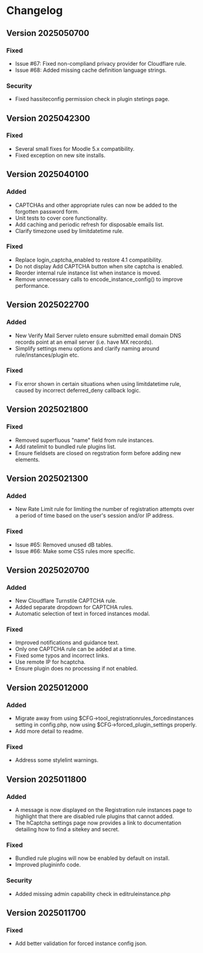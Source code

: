 # Changelog

## Version 2025050700

### Fixed

- Issue #67: Fixed non-compliand privacy provider for Cloudflare rule.
- Issue #68: Added missing cache definition language strings.

### Security

- Fixed hassiteconfig permission check in plugin stetings page.

## Version 2025042300

### Fixed

- Several small fixes for Moodle 5.x compatibility.
- Fixed exception on new site installs.

## Version 2025040100

### Added

- CAPTCHAs and other appropriate rules can now be added to the forgotten password form.
- Unit tests to cover core functionality.
- Add caching and periodic refresh for disposable emails list.
- Clarify timezone used by limitdatetime rule.

### Fixed

- Replace login_captcha_enabled to restore 4.1 compatibility.
- Do not display Add CAPTCHA button when site captcha is enabled.
- Reorder internal rule instance list when instance is moved.
- Remove unnecessary calls to encode_instance_config() to improve performance.

## Version 2025022700

### Added

- New Verify Mail Server ruleto ensure submitted email domain DNS records point at an email server (i.e. have MX records).
- Simplify settings menu options and clarify naming around rule/instances/plugin etc.

### Fixed

- Fix error shown in certain situations when using limitdatetime rule, caused by incorrect deferred_deny callback logic.

## Version 2025021800

### Fixed

- Removed superfluous "name" field from rule instances.
- Add ratelimit to bundled rule plugins list.
- Ensure fieldsets are closed on regstration form before adding new elements.

## Version 2025021300

### Added

- New Rate Limit rule for limiting the number of registration attempts over a period of time based on the user's session and/or IP address.

### Fixed

- Issue #65: Removed unused dB tables.
- Issue #66: Make some CSS rules more specific.

## Version 2025020700

### Added

- New Cloudflare Turnstile CAPTCHA rule.
- Added separate dropdown for CAPTCHA rules.
- Automatic selection of text in forced instances modal.

### Fixed

- Improved notifications and guidance text.
- Only one CAPTCHA rule can be added at a time.
- Fixed some typos and incorrect links.
- Use remote IP for hcaptcha.
- Ensure plugin does no processing if not enabled.

## Version 2025012000

### Added

- Migrate away from using $CFG->tool_registrationrules_forcedinstances setting in config.php, now using $CFG->forced_plugin_settings properly.
- Add more detail to readme.

### Fixed

- Address some stylelint warnings.

## Version 2025011800

### Added

- A message is now displayed on the Registration rule instances page to highlight that there are disabled rule plugins that cannot added.
- The hCaptcha settings page now provides a link to documentation detailing how to find a sitekey and secret.

### Fixed

- Bundled rule plugins will now be enabled by default on install.
- Improved plugininfo code.

### Security

- Added missing admin capability check in editruleinstance.php

## Version 2025011700

### Fixed

- Add better validation for forced instance config json.
